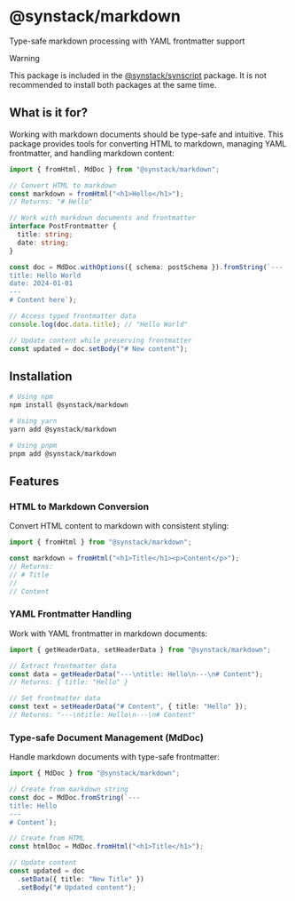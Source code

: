 # @synstack/markdown

Type-safe markdown processing with YAML frontmatter support

> [!WARNING]
> This package is included in the [@synstack/synscript](https://github.com/pAIrprogio/synscript) package. It is not recommended to install both packages at the same time.

## What is it for?

Working with markdown documents should be type-safe and intuitive. This package provides tools for converting HTML to markdown, managing YAML frontmatter, and handling markdown content:

```typescript
import { fromHtml, MdDoc } from "@synstack/markdown";

// Convert HTML to markdown
const markdown = fromHtml("<h1>Hello</h1>");
// Returns: "# Hello"

// Work with markdown documents and frontmatter
interface PostFrontmatter {
  title: string;
  date: string;
}

const doc = MdDoc.withOptions({ schema: postSchema }).fromString(`---
title: Hello World
date: 2024-01-01
---
# Content here`);

// Access typed frontmatter data
console.log(doc.data.title); // "Hello World"

// Update content while preserving frontmatter
const updated = doc.setBody("# New content");
```

## Installation

```bash
# Using npm
npm install @synstack/markdown

# Using yarn
yarn add @synstack/markdown

# Using pnpm
pnpm add @synstack/markdown
```

## Features

### HTML to Markdown Conversion

Convert HTML content to markdown with consistent styling:

```typescript
import { fromHtml } from "@synstack/markdown";

const markdown = fromHtml("<h1>Title</h1><p>Content</p>");
// Returns:
// # Title
//
// Content
```

### YAML Frontmatter Handling

Work with YAML frontmatter in markdown documents:

```typescript
import { getHeaderData, setHeaderData } from "@synstack/markdown";

// Extract frontmatter data
const data = getHeaderData("---\ntitle: Hello\n---\n# Content");
// Returns: { title: "Hello" }

// Set frontmatter data
const text = setHeaderData("# Content", { title: "Hello" });
// Returns: "---\ntitle: Hello\n---\n# Content"
```

### Type-safe Document Management (MdDoc)

Handle markdown documents with type-safe frontmatter:

```typescript
import { MdDoc } from "@synstack/markdown";

// Create from markdown string
const doc = MdDoc.fromString(`---
title: Hello
---
# Content`);

// Create from HTML
const htmlDoc = MdDoc.fromHtml("<h1>Title</h1>");

// Update content
const updated = doc
  .setData({ title: "New Title" })
  .setBody("# Updated content");
```
